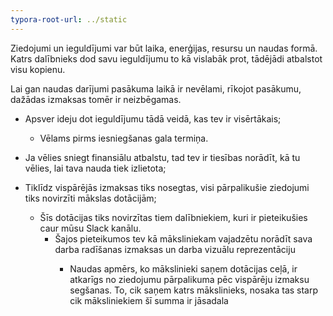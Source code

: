 ```yaml
---
typora-root-url: ../static
---
```


Ziedojumi un ieguldījumi var būt laika, enerģijas, resursu un naudas formā. Katrs dalībnieks dod savu ieguldījumu to kā vislabāk prot, tādējādi atbalstot visu kopienu.

Lai gan naudas darījumi pasākuma laikā ir nevēlami, rīkojot pasākumu, dažādas izmaksas tomēr ir neizbēgamas.

- Apsver ideju dot ieguldījumu tādā veidā, kas tev ir visērtākais;
  - Vēlams pirms iesniegšanas gala termiņa.

- Ja vēlies sniegt finansiālu atbalstu, tad tev ir tiesības norādīt, kā tu vēlies, lai tava nauda tiek izlietota;
- Tiklīdz vispārējās izmaksas tiks nosegtas, visi pārpalikušie ziedojumi tiks novirzīti mākslas dotācijām;
  - Šīs dotācijas tiks novirzītas tiem dalībniekiem, kuri ir pieteikušies caur mūsu Slack kanālu.
    - Šajos pieteikumos tev kā māksliniekam vajadzētu norādīt sava darba radīšanas izmaksas un darba vizuālu reprezentāciju
      - Naudas apmērs, ko mākslinieki saņem dotācijas ceļā, ir atkarīgs no ziedojumu pārpalikuma pēc vispārēju izmaksu segšanas. To, cik saņem katrs mākslinieks, nosaka tas starp cik māksliniekiem šī summa ir jāsadala

        ​


